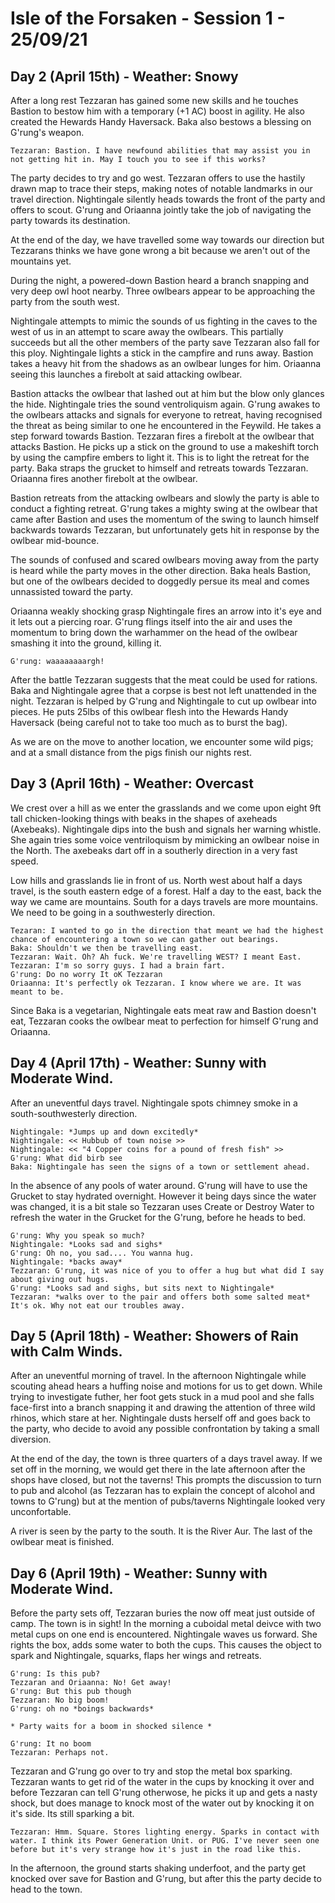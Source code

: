 # Isle of the Forsaken - Session 1 - 25/09/21
 

## Day 2 (April 15th) - Weather: Snowy
After a long rest Tezzaran has gained some new skills and he touches Bastion to bestow him with a temporary (+1 AC) boost in agility. He also created the Hewards Handy Haversack. Baka also bestows a blessing on G'rung's weapon. 
~~~
Tezzaran: Bastion. I have newfound abilities that may assist you in not getting hit in. May I touch you to see if this works?
~~~

The party decides to try and go west. Tezzaran offers to use the hastily drawn map to trace their steps, making notes of notable landmarks in our travel direction. Nightingale silently heads towards the front of the party and offers to scout. G'rung and Oriaanna jointly take the job of navigating the party towards its destination. 

At the end of the day, we have travelled some way towards our direction but Tezzarans thinks we have gone wrong a bit because we aren't out of the mountains yet. 

During the night, a powered-down Bastion heard a branch snapping and very deep owl hoot nearby. Three owlbears appear to be approaching the party from the south west. 

Nightingale attempts to mimic the sounds of us fighting in the caves to the west of us in an attempt to scare away the owlbears. This partially succeeds but all the other members of the party save Tezzaran also fall for this ploy. Nightingale lights a stick in the campfire and runs away. Bastion takes a heavy hit from the shadows as an owlbear lunges for him. Oriaanna seeing this launches a firebolt at said attacking owlbear. 

Bastion attacks the owlbear that lashed out at him but the blow only glances the hide. Nightingale tries the sound ventroliquism again. G'rung awakes to the owlbears attacks and signals for everyone to retreat, having recognised the threat as being similar to one he encountered in the Feywild. He takes a step forward towards Bastion. Tezzaran fires a firebolt at the owlbear that attacks Bastion. He picks up a stick on the ground to use a makeshift torch by using the campfire embers to light it. This is to light the retreat for the party. Baka straps the grucket to himself and retreats towards Tezzaran. Oriaanna fires another firebolt at the owlbear. 

Bastion retreats from the attacking owlbears and slowly the party is able to conduct a fighting retreat. G'rung takes a mighty swing at the owlbear that came after Bastion and uses the momentum of the swing to launch himself backwards towards Tezzaran, but unfortunately gets hit in response by the owlbear mid-bounce.

The sounds of confused and scared owlbears moving away from the party is heard while the party moves in the other direction. Baka heals Bastion, but one of the owlbears decided to doggedly persue its meal and comes unnassisted toward the party. 

Oriaanna weakly shocking grasp Nightingale fires an arrow into it's eye and it lets out a piercing roar. G'rung flings itself into the air and uses the momentum to bring down the warhammer on the head of the owlbear smashing it into the ground, killing it.

~~~
G'rung: waaaaaaaargh!
~~~

After the battle Tezzaran suggests that the meat could be used for rations. Baka and Nightingale agree that a corpse is best not left unattended in the night. Tezzaran is helped by G'rung and Nightingale to cut up owlbear into pieces. He puts 25lbs of this owlbear flesh into the Hewards Handy Haversack (being careful not to take too much as to burst the bag).  

As we are on the move to another location, we encounter some wild pigs; and at a small distance from the pigs finish our nights rest. 

## Day 3 (April 16th) - Weather: Overcast

We crest over a hill as we enter the grasslands and we come upon eight 9ft tall chicken-looking things with beaks in the shapes of axeheads (Axebeaks). Nightingale dips into the bush and signals her warning whistle. She again tries some voice ventriloquism by mimicking an owlbear noise in the North. The axebeaks dart off in a southerly direction in a very fast speed.

Low hills and grasslands lie in front of us. North west about half a days travel, is the south eastern edge of a forest. Half a day to the east, back the way we came are mountains. South for a days travels are more mountains. We need to be going in a southwesterly direction. 

~~~
Tezaran: I wanted to go in the direction that meant we had the highest chance of encountering a town so we can gather out bearings. 
Baka: Shouldn't we then be travelling east. 
Tezzaran: Wait. Oh? Ah fuck. We're travelling WEST? I meant East. 
Tezzaran: I'm so sorry guys. I had a brain fart.
G'rung: Do no worry It oK Tezzaran
Oriaanna: It's perfectly ok Tezzaran. I know where we are. It was meant to be. 
~~~

Since Baka is a vegetarian, Nightingale eats meat raw and Bastion doesn't eat, Tezzaran cooks the owlbear meat to perfection for himself G'rung and Oriaanna. 

## Day 4 (April 17th) - Weather: Sunny with Moderate Wind.

After an uneventful days travel. Nightingale spots chimney smoke in a south-southwesterly direction.

~~~
Nightingale: *Jumps up and down excitedly*
Nightingale: << Hubbub of town noise >>
Nightingale: << "4 Copper coins for a pound of fresh fish" >>
G'rung: What did birb see
Baka: Nightingale has seen the signs of a town or settlement ahead.
~~~

In the absence of any pools of water around. G'rung will have to use the Grucket to stay hydrated overnight. However it being days since the water was changed, it is a bit stale so Tezzaran uses Create or Destroy Water to refresh the water in the Grucket for the G'rung, before he heads to bed.

~~~
G'rung: Why you speak so much?
Nightingale: *Looks sad and sighs*
G'rung: Oh no, you sad.... You wanna hug.
Nightingale: *backs away*
Tezzaran: G'rung, it was nice of you to offer a hug but what did I say about giving out hugs.
G'rung: *Looks sad and sighs, but sits next to Nightingale*
Tezzaran: *walks over to the pair and offers both some salted meat* It's ok. Why not eat our troubles away. 
~~~

## Day 5 (April 18th) - Weather: Showers of Rain with Calm Winds.

After an uneventful morning of travel. In the afternoon Nightingale while scouting ahead hears a huffing noise and motions for us to get down. While trying to investigate futher, her foot gets stuck in a mud pool and she falls face-first into a branch snapping it and drawing the attention of three wild rhinos, which stare at her. Nightingale dusts herself off and goes back to the party, who decide to avoid any possible confrontation by taking a small diversion. 

At the end of the day, the town is three quarters of a days travel away. If we set off in the morning, we would get there in the late afternoon after the shops have closed, but not the taverns! This prompts the discussion to turn to pub and alcohol (as Tezzaran has to explain the concept of alcohol and towns to G'rung) but at the mention of pubs/taverns Nightingale looked very unconfortable. 

A river is seen by the party to the south. It is the River Aur. The last of the owlbear meat is finished.

## Day 6 (April 19th) - Weather: Sunny with Moderate Wind.

Before the party sets off, Tezzaran buries the now off meat just outside of camp. The town is in sight! In the morning  a cuboidal metal deivce with two metal cups on one end is encountered. Nightingale waves us forward. She rights the box, adds some water to both the cups. This causes the object to spark and Nightingale, squarks, flaps her wings and retreats.

~~~
G'rung: Is this pub?
Tezzaran and Oriaanna: No! Get away!
G'rung: But this pub though
Tezzaran: No big boom!
G'rung: oh no *boings backwards*

* Party waits for a boom in shocked silence *

G'rung: It no boom
Tezzaran: Perhaps not. 
~~~
Tezzaran and G'rung go over to try and stop the metal box sparking. Tezzaran wants to get rid of the water in the cups by knocking it over and before Tezzaran can tell G'rung otherwose, he picks it up and gets a nasty shock, but does manage to knock most of the water out by knocking it on it's side. Its still sparking a bit. 

~~~
Tezzaran: Hmm. Square. Stores lighting energy. Sparks in contact with water. I think its Power Generation Unit. or PUG. I've never seen one before but it's very strange how it's just in the road like this.  
~~~

In the afternoon, the ground starts shaking underfoot, and the party get knocked over save for Bastion and G'rung, but after this the party decide to head to the town. 

